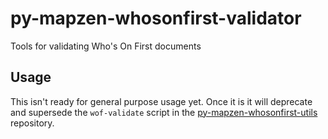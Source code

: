 # py-mapzen-whosonfirst-validator

Tools for validating Who's On First documents

## Usage

This isn't ready for general purpose usage yet. Once it is it will deprecate and supersede the `wof-validate` script in the [py-mapzen-whosonfirst-utils](https://github.com/whosonfirst/py-mapzen-whosonfirst-utils/) repository.
